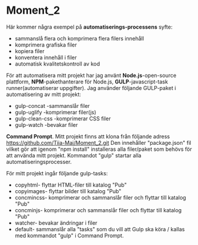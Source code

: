 # Moment_2


Här kommer några exempel på **automatiserings-processens** syfte:
* sammanslå flera och komprimera flera filers innehåll
* komprimera grafiska filer
* kopiera filer
* konventera innehåll i filer
* automatisk kvalitetskontroll av kod

För att automatisera mitt projekt har jag använt **Node.js**-open-source plattform, **NPM**-pakethanterare för Node.js, **GULP**-javascript-task runner(automatiserar uppgifter). 
Jag använder följande GULP-paket i automatisering av mitt projekt:
* gulp-concat  -sammanslår filer
* gulp-uglify  -komprimerar filer(js)
* gulp-clean-css  -komprimerar CSS filer
* gulp-watch  -bevakar filer

**Command Prompt**.
Mitt projekt finns att klona från följande adress <https://github.com/Tiia-Mai/Moment_2.git> Den innehåller "package.json" fil vilket gör att igenom "npm install" installeras alla filer/paket som behövs för att använda mitt projekt. Kommandot "gulp" startar alla automatiseringsprocesser.

För mitt projekt ingår följande gulp-tasks:
* copyhtml- flyttar HTML-filer till katalog "Pub"
* copyimages- flyttar bilder till katalog "Pub"
* concmincss- komprimerar och sammanslår filer och flyttar till katalog "Pub"
* concminjs- komprimerar och sammanslår filer och flyttar till katalog "Pub"
* watcher- bevakar ändringar i filer
* default- sammanslår alla "tasks" som du vill att Gulp ska köra / kallas med kommandot "gulp" i Command Prompt.




